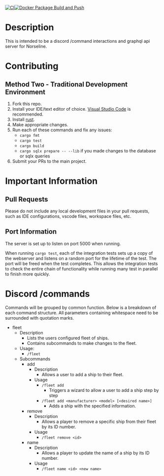 [![CI](https://github.com/damccull/norseline-rs/actions/workflows/ci.yml/badge.svg)](https://github.com/damccull/norseline-rs/actions/workflows/ci.yml)[![Docker Package Build and Push](https://github.com/damccull/norseline-rs/actions/workflows/deploy-gh-package.yml/badge.svg)](https://github.com/damccull/norseline-rs/actions/workflows/deploy-gh-package.yml)
# Description
This is intended to be a discord /command interactions and graphql api server for Norseline.

# Contributing
## Method Two - Traditional Development Environment
1. Fork this repo.
2. Install your IDE/text editor of choice. [Visual Studio Code][vscode] is recommended.
3. Install [rust][rustlang-install].
4. Make appropriate changes.
5. Run each of these commands and fix any issues:
    * `cargo fmt`
    * `cargo test`
    * `cargo build`
    * `cargo sqlx prepare -- --lib` if you made changes to the database or sqlx queries
6. Submit your PRs to the main project.

<!-- # Running the Application
## Oauth2 / OpenID Connect Environment Variables
The app uses environment variables to set secrets. This prevents accidental git commits and uploads to the internet. You will need to set these secrets before you can use the app's authentication features. -->

# Important Information
## Pull Requests
Please do not include any local development files in your pull requests, such as IDE configurations, vscode files, workspace files, etc.

## Port Information
The server is set up to listen on port 5000 when running.

When running `cargo test`, each of the integration tests sets up a copy of the webserver and listens on a random port for the lifetime of the test. The port will be freed when the test completes. This allows the integration tests to check the entire chain of functionality while running many test in parallel to finish more quickly.


# Discord /commands
Commands will be grouped by common function. Below is a breakdown of each command structure. All parameters containing whitespace need to be surrounded with quotation marks.

* fleet
    * Description
        * Lists the users configured fleet of ships.
        * Contains subcommands to make changes to the fleet. 
    * Usage:
        * `/fleet`
    * Subcommands
        * add
            * Description
                * Allows a user to add a ship to their fleet.
            * Usage
                * `/fleet add`
                    * Triggers a wizard to allow a user to add a ship step by step
                * `/fleet add <manufacturer> <model> [<desired name>]`
                    * Adds a ship with the specified information.
        * remove
            * Description
                * Allows a player to remove a specific ship from their fleet by its ID number.
            * Usage
                * `/fleet remove <id>`
        * name
            * Description
                * Allows a player to update the name of a ship by its ID number.
            * Usage
                * `/fleet name <id> <new name>`

[wsl2]: https://docs.microsoft.com/en-us/windows/wsl/install-win10#update-to-wsl-2 "WSL2 Setup Information"
[vscode]: https://code.visualstudio.com/ "Visual Studio Code"
[rustlang-install]: https://www.rust-lang.org/learn/get-started "Install Rust"